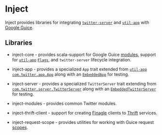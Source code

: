 Inject
==========================================================
Inject provides libraries for integrating [`twitter-server`][twitter-server] and [`util-app`][util-app] with [Google Guice][guice].

## Libraries

* inject-core - provides scala-support for Google Guice [modules][module], support for [`util-app`][util-app] [`Flags`][flag], and `twitter-server` lifecycle integration.

* inject-app - provides a specialized `App` trait extended from [`util-app`][util-app] [`com.twitter.app.App`](https://github.com/twitter/util/blob/master/util-app/src/main/scala/com/twitter/app/App.scala) along with an [`EmbeddedApp`][embedded-app] for testing.

* inject-server - provides a specialized `TwitterServer` trait extending from [`com.twitter.server.TwitterServer`](https://github.com/twitter/twitter-server/blob/master/src/main/scala/com/twitter/server/TwitterServer.scala) along with an [`EmbeddedTwitterServer`][embedded-twitter-server] for testing.

* inject-modules - provides common Twitter modules.

* inject-thrift-client - support for creating [Finagle][finagle] clients to [Thrift][apache-thrift] services.

* inject-request-scope - provides utilities for working with Guice request [scopes][guice-scopes].


[twitter-server]: https://github.com/twitter/twitter-server
[embedded-app]: https://github.com/twitter/finatra/blob/master/inject/inject-app/src/test/scala/com/twitter/inject/app/EmbeddedApp.scala
[embedded-twitter-server]: https://github.com/twitter/finatra/blob/master/inject/inject-server/src/test/scala/com/twitter/inject/server/EmbeddedTwitterServer.scala
[module]: http://google.github.io/guice/api-docs/latest/javadoc/index.html?com/google/inject/Module.html
[finagle]: https://github.com/twitter/finagle
[util-app]: https://github.com/twitter/util/tree/master/util-app
[guice]: https://github.com/google/guice
[flag]: https://github.com/twitter/util/blob/master/util-app/src/main/scala/com/twitter/app/Flag.scala
[apache-thrift]: https://thrift.apache.org/
[guice-scopes]: https://github.com/google/guice/wiki/Scopes
